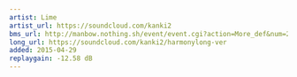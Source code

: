 ```yaml
---
artist: Lime
artist_url: https://soundcloud.com/kanki2
bms_url: http://manbow.nothing.sh/event/event.cgi?action=More_def&num=280&event=96
long_url: https://soundcloud.com/kanki2/harmonylong-ver
added: 2015-04-29
replaygain: -12.58 dB
---
```

